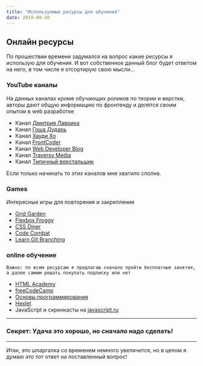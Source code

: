 ```yaml
---
title: "Используемые ресурсы для обучения"
date: 2019-09-30
---
```


## Онлайн ресурсы

По прошествии времени задумался на вопрос какие ресурсы я использую для обучения. И вот собственное данный блог будет ответом на него, в том числе я отсортирую свою мысли...

### YouTube каналы

На данных каналах кроме обучающих роликов по теории и верстки, авторы дают общую информацию по фронтенду и делятся своим опытом в web разработке

* Канал [Дмитрия Лаврика](https://www.youtube.com/user/dmitrylavr)
* Канал [Гоша Дударь](https://www.youtube.com/user/PlurrimiTube)
* Канал [Хауди Хо](https://www.youtube.com/channel/UC7f5bVxWsm3jlZIPDzOMcAg)
* Канал [FrontCoder](https://www.youtube.com/channel/UCzhKcnzGNhPEZsNSKjug1jA)
* Канал [Web Developer Blog](https://www.youtube.com/user/AlexeySuprun)
* Канал [Traversy Media](https://www.youtube.com/user/TechGuyWeb)
* Канал [Типичный верстальщик](https://www.youtube.com/channel/UCn5wduCq2Mus0v85QZn9IaA)

Если только начинать то этих каналов мне хватило сполна.

### Games
Интересные игры для повторения и закрепления
* [Grid Garden](http://cssgridgarden.com/#ru)
* [Flexbox Froggy](http://flexboxfroggy.com/#ru)
* [CSS Diner](https://flukeout.github.io/)
* [Code Combat](https://codecombat.com/play)
* [Learn Git Branching](https://learngitbranching.js.org/)

### online обучение
`Важно: по всем ресурсам я предлагаю сначало пройти бесплатные занятия, а далее самим решать покупать подписку или нет`
* [HTML Academy](https://htmlacademy.ru/)
* [freeCodeCamp](https://www.freecodecamp.org/)
* [Основы программирования](https://ru.code-basics.com/)
* [Hexlet](https://ru.hexlet.io/)
* JavaScript и скринкасты на [javascript.ru](https://learn.javascript.ru/)


---

### Секрет: Удача это хорошо, но сначало надо сделать!

---
Итак, это шпаргалка со временем немного увеличится, но в целом я думаю это тот ответ на поставленный вопрос!
